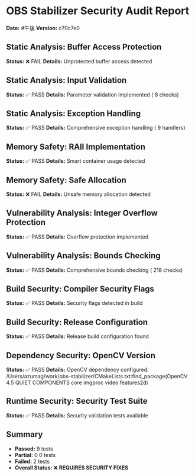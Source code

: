 # OBS Stabilizer Security Audit Report
**Date:** #午後
**Version:** c70c7e0

## Static Analysis: Buffer Access Protection
**Status:** ❌ FAIL
**Details:** Unprotected buffer access detected

## Static Analysis: Input Validation
**Status:** ✅ PASS
**Details:** Parameter validation implemented (       8 checks)

## Static Analysis: Exception Handling
**Status:** ✅ PASS
**Details:** Comprehensive exception handling (       9 handlers)

## Memory Safety: RAII Implementation
**Status:** ✅ PASS
**Details:** Smart container usage detected

## Memory Safety: Safe Allocation
**Status:** ❌ FAIL
**Details:** Unsafe memory allocation detected

## Vulnerability Analysis: Integer Overflow Protection
**Status:** ✅ PASS
**Details:** Overflow protection implemented

## Vulnerability Analysis: Bounds Checking
**Status:** ✅ PASS
**Details:** Comprehensive bounds checking (     218 checks)

## Build Security: Compiler Security Flags
**Status:** ✅ PASS
**Details:** Security flags detected in build

## Build Security: Release Configuration
**Status:** ✅ PASS
**Details:** Release build configuration found

## Dependency Security: OpenCV Version
**Status:** ✅ PASS
**Details:** OpenCV dependency configured: /Users/azumag/work/obs-stabilizer/CMakeLists.txt:find_package(OpenCV 4.5 QUIET COMPONENTS core imgproc video features2d)

## Runtime Security: Security Test Suite
**Status:** ✅ PASS
**Details:** Security validation tests available


## Summary
- **Passed:** 9 tests
- **Partial:** 0
0 tests
- **Failed:** 2 tests
- **Overall Status:** ❌ **REQUIRES SECURITY FIXES**
